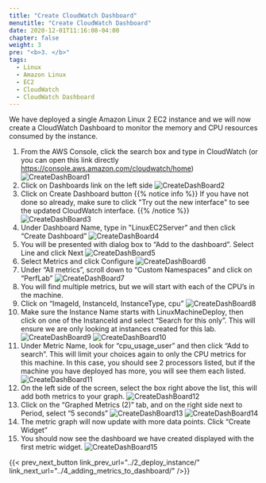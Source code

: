 ```yaml
---
title: "Create CloudWatch Dashboard"
menutitle: "Create CloudWatch Dashboard"
date: 2020-12-01T11:16:08-04:00
chapter: false
weight: 3
pre: "<b>3. </b>"
tags:
  - Linux
  - Amazon Linux
  - EC2
  - CloudWatch
  - CloudWatch Dashboard  
---
```


We have deployed a single Amazon Linux 2 EC2 instance and we will now create a CloudWatch Dashboard to monitor the memory and CPU resources consumed by the instance.


1. From the AWS Console, click the search box and type in CloudWatch (or you can open this link directly https://console.aws.amazon.com/cloudwatch/home)
![CreateDashBoard1](/Performance/100_Monitoring_Linux_EC2_CloudWatch/Images/3/CreateDashBoard1.png?classes=lab_picture_small)
1. Click on Dashboards link on the left side
![CreateDashBoard2](/Performance/100_Monitoring_Linux_EC2_CloudWatch/Images/3/CreateDashBoard2.png?classes=lab_picture_small)
1. Click on Create Dashboard button
{{% notice info %}}
If you have not done so already, make sure to click "Try out the new interface" to see the updated CloudWatch interface.
{{% /notice %}}
![CreateDashBoard3](/Performance/100_Monitoring_Linux_EC2_CloudWatch/Images/3/CreateDashBoard3.png?classes=lab_picture_small)
1. Under Dashboard Name, type in "LinuxEC2Server” and then click “Create Dashboard”
![CreateDashBoard4](/Performance/100_Monitoring_Linux_EC2_CloudWatch/Images/3/CreateDashBoard4.png?classes=lab_picture_small)
1. You will be presented with dialog box to “Add to the dashboard”. Select Line and click Next
![CreateDashBoard5](/Performance/100_Monitoring_Linux_EC2_CloudWatch/Images/3/CreateDashBoard5.png?classes=lab_picture_small)
1. Select Metrics and click Configure
![CreateDashBoard6](/Performance/100_Monitoring_Linux_EC2_CloudWatch/Images/3/CreateDashBoard6.png?classes=lab_picture_small)
1. Under “All metrics”, scroll down to “Custom Namespaces” and click on “PerfLab”
![CreateDashBoard7](/Performance/100_Monitoring_Linux_EC2_CloudWatch/Images/3/CreateDashBoard7.png?classes=lab_picture_small)
1. You will find multiple metrics, but we will start with each of the CPU’s in the machine.
1. Click on “ImageId, InstanceId, InstanceType, cpu”
![CreateDashBoard8](/Performance/100_Monitoring_Linux_EC2_CloudWatch/Images/3/CreateDashBoard8.png?classes=lab_picture_small)
1. Make sure the Instance Name starts with LinuxMachineDeploy, then click on one of the InstanceId and select “Search for this only”. This will ensure we are only looking at instances created for this lab.
![CreateDashBoard9](/Performance/100_Monitoring_Linux_EC2_CloudWatch/Images/3/CreateDashBoard9.png?classes=lab_picture_small)
![CreateDashBoard10](/Performance/100_Monitoring_Linux_EC2_CloudWatch/Images/3/CreateDashBoard10.png?classes=lab_picture_small)
1. Under Metric Name, look for “cpu_usage_user” and then click “Add to search”. This will limit your choices again to only the CPU metrics for this machine. In this case, you should see 2 processors listed, but if the machine you have deployed has more, you will see them each listed.
![CreateDashBoard11](/Performance/100_Monitoring_Linux_EC2_CloudWatch/Images/3/CreateDashBoard11.png?classes=lab_picture_small)
1. On the left side of the screen, select the box right above the list, this will add both metrics to your graph.
![CreateDashBoard12](/Performance/100_Monitoring_Linux_EC2_CloudWatch/Images/3/CreateDashBoard12.png?classes=lab_picture_small)
1. Click on the “Graphed Metrics (2)” tab, and on the right side next to Period, select “5 seconds”
![CreateDashBoard13](/Performance/100_Monitoring_Linux_EC2_CloudWatch/Images/3/CreateDashBoard13.png?classes=lab_picture_small)
![CreateDashBoard14](/Performance/100_Monitoring_Linux_EC2_CloudWatch/Images/3/CreateDashBoard14.png?classes=lab_picture_small)
1. The metric graph will now update with more data points. Click “Create Widget”
1. You should now see the dashboard we have created displayed with the first metric widget.
![CreateDashBoard15](/Performance/100_Monitoring_Linux_EC2_CloudWatch/Images/3/CreateDashBoard15.png?classes=lab_picture_small)

{{< prev_next_button link_prev_url="../2_deploy_instance/" link_next_url="../4_adding_metrics_to_dashboard/" />}}
